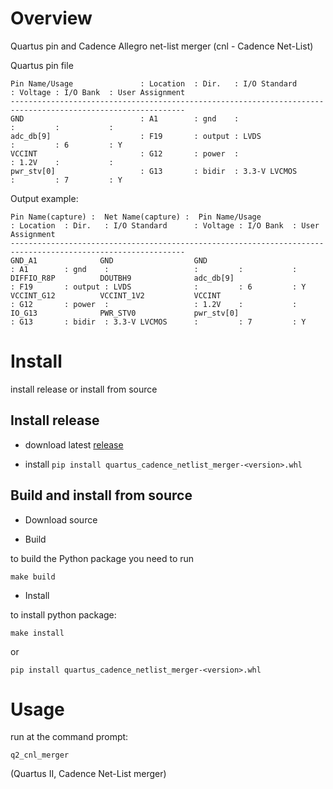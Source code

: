 # Overview

Quartus pin and Cadence Allegro net-list merger (cnl - Cadence Net-List)


Quartus pin file
```
Pin Name/Usage               : Location  : Dir.   : I/O Standard      : Voltage : I/O Bank  : User Assignment
-------------------------------------------------------------------------------------------------------------
GND                          : A1        : gnd    :                   :         :           :
adc_db[9]                    : F19       : output : LVDS              :         : 6         : Y
VCCINT                       : G12       : power  :                   : 1.2V    :           :
pwr_stv[0]                   : G13       : bidir  : 3.3-V LVCMOS      :         : 7         : Y
```

Output example:

```
Pin Name(capture) :  Net Name(capture) :  Pin Name/Usage               : Location  : Dir.   : I/O Standard      : Voltage : I/O Bank  : User Assignment
-------------------------------------------------------------------------------------------------------------
GND_A1              GND                  GND                          : A1        : gnd    :                   :         :           :
DIFFIO_R8P          DOUTBH9              adc_db[9]                    : F19       : output : LVDS              :         : 6         : Y
VCCINT_G12          VCCINT_1V2           VCCINT                       : G12       : power  :                   : 1.2V    :           :
IO_G13              PWR_STV0             pwr_stv[0]                   : G13       : bidir  : 3.3-V LVCMOS      :         : 7         : Y
```

# Install

install release or install from source

## Install release

- download latest [release](https://github.com/yuravg/quartus_cadence_netlist_merger/releases)

- install `pip install quartus_cadence_netlist_merger-<version>.whl`

## Build and install from source

- Download source

- Build

to build the Python package you need to run

`make build`

- Install

to install python package:

`make install`

or

`pip install quartus_cadence_netlist_merger-<version>.whl`

# Usage

run at the command prompt:

`q2_cnl_merger`

(Quartus II, Cadence Net-List merger)
